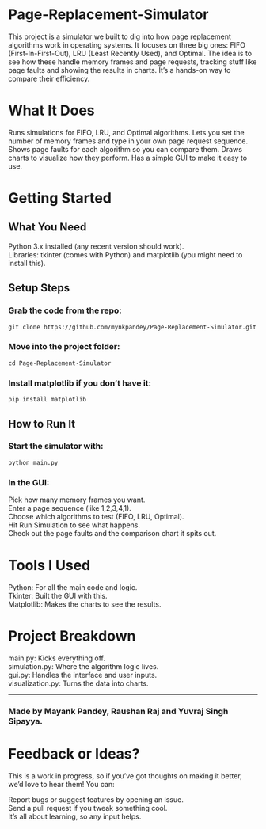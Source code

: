 # Page-Replacement-Simulator
This project is a simulator we built to dig into how page replacement algorithms work in operating systems. It focuses on three big ones: FIFO (First-In-First-Out), LRU (Least Recently Used), and Optimal. The idea is to see how these handle memory frames and page requests, tracking stuff like page faults and showing the results in charts. It’s a hands-on way to compare their efficiency.
# What It Does
Runs simulations for FIFO, LRU, and Optimal algorithms.
Lets you set the number of memory frames and type in your own page request sequence.
Shows page faults for each algorithm so you can compare them.
Draws charts to visualize how they perform.
Has a simple GUI to make it easy to use.
# Getting Started
## What You Need
Python 3.x installed (any recent version should work).  
Libraries: tkinter (comes with Python) and matplotlib (you might need to install this).
## Setup Steps
###  Grab the code from the repo:
```git clone https://github.com/mynkpandey/Page-Replacement-Simulator.git```
### Move into the project folder:
```cd Page-Replacement-Simulator```
### Install matplotlib if you don’t have it:
```pip install matplotlib```
## How to Run It
### Start the simulator with:
```python main.py```
### In the GUI:
Pick how many memory frames you want.  
Enter a page sequence (like 1,2,3,4,1).  
Choose which algorithms to test (FIFO, LRU, Optimal).  
Hit Run Simulation to see what happens.  
Check out the page faults and the comparison chart it spits out.
# Tools I Used
Python: For all the main code and logic.  
Tkinter: Built the GUI with this.  
Matplotlib: Makes the charts to see the results.  
# Project Breakdown
main.py: Kicks everything off.  
simulation.py: Where the algorithm logic lives.  
gui.py: Handles the interface and user inputs.  
visualization.py: Turns the data into charts.  

---

### Made by Mayank Pandey, Raushan Raj and Yuvraj Singh Sipayya.
# Feedback or Ideas?
This is a work in progress, so if you’ve got thoughts on making it better, we’d love to hear them! You can:

Report bugs or suggest features by opening an issue.  
Send a pull request if you tweak something cool.  
It’s all about learning, so any input helps.  

